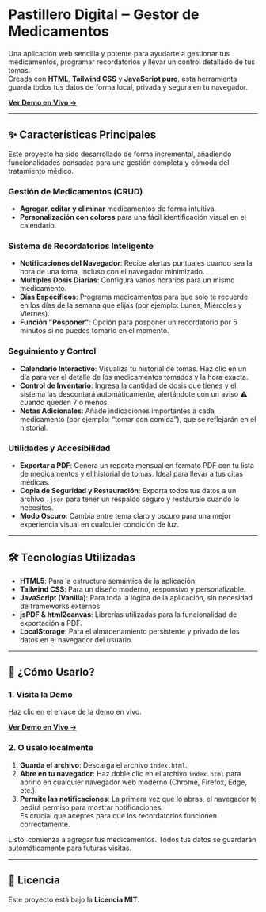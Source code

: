 # Pastillero Digital ‒ Gestor de Medicamentos

Una aplicación web sencilla y potente para ayudarte a gestionar tus medicamentos, programar recordatorios y llevar un control detallado de tus tomas.  
Creada con **HTML**, **Tailwind CSS** y **JavaScript puro**, esta herramienta guarda todos tus datos de forma local, privada y segura en tu navegador.

[**Ver Demo en Vivo →**](https://adriandepool.github.io/medication-reminder/)

---

## ✨ Características Principales

Este proyecto ha sido desarrollado de forma incremental, añadiendo funcionalidades pensadas para una gestión completa y cómoda del tratamiento médico.

### Gestión de Medicamentos (CRUD)
- **Agregar, editar y eliminar** medicamentos de forma intuitiva.  
- **Personalización con colores** para una fácil identificación visual en el calendario.

### Sistema de Recordatorios Inteligente
- **Notificaciones del Navegador**: Recibe alertas puntuales cuando sea la hora de una toma, incluso con el navegador minimizado.  
- **Múltiples Dosis Diarias**: Configura varios horarios para un mismo medicamento.  
- **Días Específicos**: Programa medicamentos para que solo te recuerde en los días de la semana que elijas (por ejemplo: Lunes, Miércoles y Viernes).  
- **Función "Posponer"**: Opción para posponer un recordatorio por 5 minutos si no puedes tomarlo en el momento.

### Seguimiento y Control
- **Calendario Interactivo**: Visualiza tu historial de tomas. Haz clic en un día para ver el detalle de los medicamentos tomados y la hora exacta.  
- **Control de Inventario**: Ingresa la cantidad de dosis que tienes y el sistema las descontará automáticamente, alertándote con un aviso ⚠️ cuando queden 7 o menos.  
- **Notas Adicionales**: Añade indicaciones importantes a cada medicamento (por ejemplo: “tomar con comida”), que se reflejarán en el historial.

### Utilidades y Accesibilidad
- **Exportar a PDF**: Genera un reporte mensual en formato PDF con tu lista de medicamentos y el historial de tomas. Ideal para llevar a tus citas médicas.  
- **Copia de Seguridad y Restauración**: Exporta todos tus datos a un archivo `.json` para tener un respaldo seguro y restáuralo cuando lo necesites.  
- **Modo Oscuro**: Cambia entre tema claro y oscuro para una mejor experiencia visual en cualquier condición de luz.

---

## 🛠️ Tecnologías Utilizadas

- **HTML5**: Para la estructura semántica de la aplicación.  
- **Tailwind CSS**: Para un diseño moderno, responsivo y personalizable.  
- **JavaScript (Vanilla)**: Para toda la lógica de la aplicación, sin necesidad de frameworks externos.  
- **jsPDF & html2canvas**: Librerías utilizadas para la funcionalidad de exportación a PDF.  
- **LocalStorage**: Para el almacenamiento persistente y privado de los datos en el navegador del usuario.

---

## 🚀 ¿Cómo Usarlo?

### 1. Visita la Demo
Haz clic en el enlace de la demo en vivo.

[**Ver Demo en Vivo →**](https://adriandepool.github.io/medication-reminder/)

### 2. O úsalo localmente
1. **Guarda el archivo**: Descarga el archivo `index.html`.  
2. **Abre en tu navegador**: Haz doble clic en el archivo `index.html` para abrirlo en cualquier navegador web moderno (Chrome, Firefox, Edge, etc.).  
3. **Permite las notificaciones**: La primera vez que lo abras, el navegador te pedirá permiso para mostrar notificaciones.  
   Es crucial que aceptes para que los recordatorios funcionen correctamente.

Listo: comienza a agregar tus medicamentos. Todos tus datos se guardarán automáticamente para futuras visitas.

---

## 📄 Licencia

Este proyecto está bajo la **Licencia MIT**.
